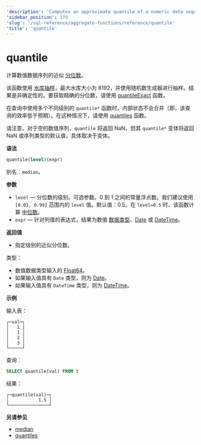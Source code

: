 ```yaml
---
'description': 'Computes an approximate quantile of a numeric data sequence.'
'sidebar_position': 170
'slug': '/sql-reference/aggregate-functions/reference/quantile'
'title': 'quantile'
---
```





# quantile

计算数值数据序列的近似 [分位数](https://en.wikipedia.org/wiki/Quantile)。

该函数使用 [水库抽样](https://en.wikipedia.org/wiki/Reservoir_sampling)，最大水库大小为 8192，并使用随机数生成器进行抽样。结果是非确定性的。要获取精确的分位数，请使用 [quantileExact](/sql-reference/aggregate-functions/reference/quantileexact#quantileexact) 函数。

在查询中使用多个不同级别的 `quantile*` 函数时，内部状态不会合并（即，该查询的效率低于预期）。在这种情况下，请使用 [quantiles](../../../sql-reference/aggregate-functions/reference/quantiles.md#quantiles) 函数。

请注意，对于空的数值序列，`quantile` 将返回 NaN，但其 `quantile*` 变体将返回 NaN 或序列类型的默认值，具体取决于变体。

**语法**

```sql
quantile(level)(expr)
```

别名：`median`。

**参数**

- `level` — 分位数的级别。可选参数。0 到 1 之间的常量浮点数。我们建议使用 `[0.01, 0.99]` 范围内的 `level` 值。默认值：0.5。在 `level=0.5` 时，该函数计算 [中位数](https://en.wikipedia.org/wiki/Median)。
- `expr` — 针对列值的表达式，结果为数值 [数据类型](/sql-reference/data-types)、[Date](/sql-reference/data-types/date) 或 [DateTime](/sql-reference/data-types/datetime)。

**返回值**

- 指定级别的近似分位数。

类型：

- 数值数据类型输入的 [Float64](/sql-reference/data-types/float)。
- 如果输入值具有 `Date` 类型，则为 [Date](/sql-reference/data-types/date)。
- 如果输入值具有 `DateTime` 类型，则为 [DateTime](/sql-reference/data-types/datetime)。

**示例**

输入表：

```text
┌─val─┐
│   1 │
│   1 │
│   2 │
│   3 │
└─────┘
```

查询：

```sql
SELECT quantile(val) FROM t
```

结果：

```text
┌─quantile(val)─┐
│           1.5 │
└───────────────┘
```

**另请参见**

- [median](/sql-reference/aggregate-functions/reference/median)
- [quantiles](/sql-reference/aggregate-functions/reference/quantiles#quantiles)
